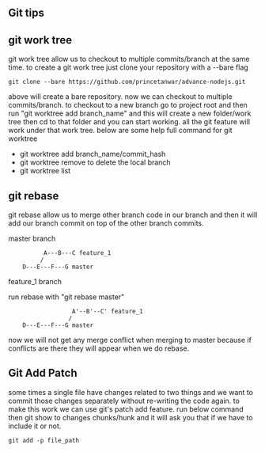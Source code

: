 ## Git tips

## git work tree

git work tree allow us to checkout to multiple commits/branch at the same time. to create a git work tree just clone your repository with a --bare flag

```
git clone --bare https://github.com/princetanwar/advance-nodejs.git
```

above will create a bare repository. now we can checkout to multiple commits/branch. to checkout to a new branch go to project root and then run "git worktree add branch_name" and this will create a new folder/work tree then cd to that folder and you can start working. all the git feature will work under that work tree. below are some help full command for git worktree

- git worktree add branch_name/commit_hash
- git worktree remove to delete the local branch
- git worktree list

## git rebase

git rebase allow us to merge other branch code in our branch and then it will add our branch commit on top of the other branch commits.

master branch

```
          A---B---C feature_1
         /
    D---E---F---G master
```

feature_1 branch

run rebase with "git rebase master"

```
                  A'--B'--C' feature_1
                 /
    D---E---F---G master
```

now we will not get any merge conflict when merging to master because if conflicts are there they will appear when we do rebase.

## Git Add Patch

some times a single file have changes related to two things and we want to commit those changes separately without re-writing the code again. to make this work we can use git's patch add feature. run below command then git show to changes chunks/hunk and it will ask you that if we have to include it or not.

```
git add -p file_path
```
